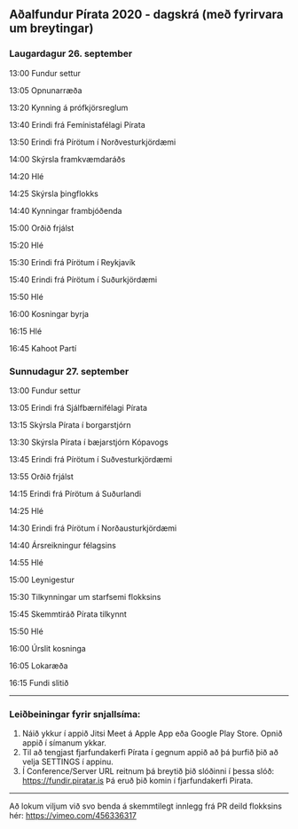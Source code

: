 ## Aðalfundur Pírata 2020 - dagskrá (með fyrirvara um breytingar)

### Laugardagur 26. september

13:00 Fundur settur

13:05 Opnunarræða

13:20 Kynning á prófkjörsreglum

13:40 Erindi frá Femínistafélagi Pírata

13:50 Erindi frá Pírötum í Norðvesturkjördæmi

14:00 Skýrsla framkvæmdaráðs

14:20 Hlé

14:25 Skýrsla þingflokks

14:40 Kynningar frambjóðenda

15:00 Orðið frjálst

15:20 Hlé

15:30 Erindi frá Pírötum í Reykjavík

15:40 Erindi frá Pírötum í Suðurkjördæmi

15:50 Hlé

16:00 Kosningar byrja

16:15 Hlé

16:45 Kahoot Partí

### Sunnudagur 27. september

13:00 Fundur settur

13:05 Erindi frá Sjálfbærnifélagi Pírata

13:15 Skýrsla Pírata í borgarstjórn

13:30 Skýrsla Pírata í bæjarstjórn Kópavogs

13:45 Erindi frá Pírötum í Suðvesturkjördæmi

13:55 Orðið frjálst

14:15 Erindi frá Pírötum á Suðurlandi

14:25 Hlé

14:30 Erindi frá Pírötum í Norðausturkjördæmi

14:40 Ársreikningur félagsins

14:55 Hlé

15:00 Leynigestur

15:30 Tilkynningar um starfsemi flokksins

15:45 Skemmtiráð Pírata tilkynnt

15:50 Hlé

16:00 Úrslit kosninga

16:05 Lokaræða

16:15 Fundi slitið



----
### Leiðbeiningar fyrir snjallsíma:
1. Náið ykkur í appið Jitsi Meet á Apple App eða Google Play Store. Opnið appið í símanum ykkar.
2. Til að tengjast fjarfundakerfi Pírata í gegnum appið að þá þurfið þið að velja SETTINGS í appinu.
3. Í Conference/Server URL reitnum þá breytið þið slóðinni í þessa slóð: https://fundir.piratar.is
Þá eruð þið komin í fjarfundakerfi Pirata.
----
Að lokum viljum við svo benda á skemmtilegt innlegg frá PR deild flokksins hér: https://vimeo.com/456336317
